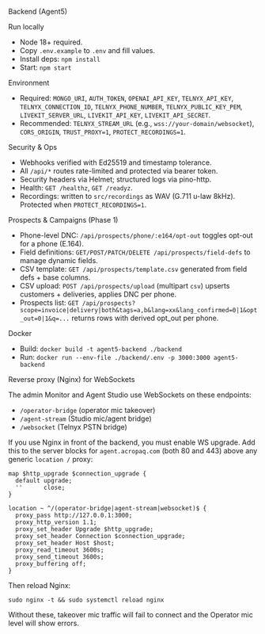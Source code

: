 Backend (Agent5)

Run locally

- Node 18+ required.
- Copy `.env.example` to `.env` and fill values.
- Install deps: `npm install`
- Start: `npm start`

Environment

- Required: `MONGO_URI`, `AUTH_TOKEN`, `OPENAI_API_KEY`, `TELNYX_API_KEY`, `TELNYX_CONNECTION_ID`, `TELNYX_PHONE_NUMBER`, `TELNYX_PUBLIC_KEY_PEM`, `LIVEKIT_SERVER_URL`, `LIVEKIT_API_KEY`, `LIVEKIT_API_SECRET`.
- Recommended: `TELNYX_STREAM_URL` (e.g., `wss://your-domain/websocket`), `CORS_ORIGIN`, `TRUST_PROXY=1`, `PROTECT_RECORDINGS=1`.

Security & Ops

- Webhooks verified with Ed25519 and timestamp tolerance.
- All `/api/*` routes rate-limited and protected via bearer token.
- Security headers via Helmet; structured logs via pino-http.
- Health: `GET /healthz`, `GET /readyz`.
- Recordings: written to `src/recordings` as WAV (G.711 u-law 8kHz). Protected when `PROTECT_RECORDINGS=1`.

Prospects & Campaigns (Phase 1)

- Phone-level DNC: `/api/prospects/phone/:e164/opt-out` toggles opt-out for a phone (E.164).
- Field definitions: `GET/POST/PATCH/DELETE /api/prospects/field-defs` to manage dynamic fields.
- CSV template: `GET /api/prospects/template.csv` generated from field defs + base columns.
- CSV upload: `POST /api/prospects/upload` (multipart `csv`) upserts customers + deliveries, applies DNC per phone.
- Prospects list: `GET /api/prospects?scope=invoice|delivery|both&tags=a,b&lang=xx&lang_confirmed=0|1&opt_out=0|1&q=...` returns rows with derived opt_out per phone.

Docker

- Build: `docker build -t agent5-backend ./backend`
- Run: `docker run --env-file ./backend/.env -p 3000:3000 agent5-backend`

Reverse proxy (Nginx) for WebSockets

The admin Monitor and Agent Studio use WebSockets on these endpoints:

- `/operator-bridge` (operator mic takeover)
- `/agent-stream` (Studio mic/agent bridge)
- `/websocket` (Telnyx PSTN bridge)

If you use Nginx in front of the backend, you must enable WS upgrade. Add this to the server blocks for `agent.acropaq.com` (both 80 and 443) above any generic `location /` proxy:

```
map $http_upgrade $connection_upgrade {
  default upgrade;
  ''      close;
}

location ~ ^/(operator-bridge|agent-stream|websocket)$ {
  proxy_pass http://127.0.0.1:3000;
  proxy_http_version 1.1;
  proxy_set_header Upgrade $http_upgrade;
  proxy_set_header Connection $connection_upgrade;
  proxy_set_header Host $host;
  proxy_read_timeout 3600s;
  proxy_send_timeout 3600s;
  proxy_buffering off;
}
```

Then reload Nginx:

```
sudo nginx -t && sudo systemctl reload nginx
```

Without these, takeover mic traffic will fail to connect and the Operator mic level will show errors.
